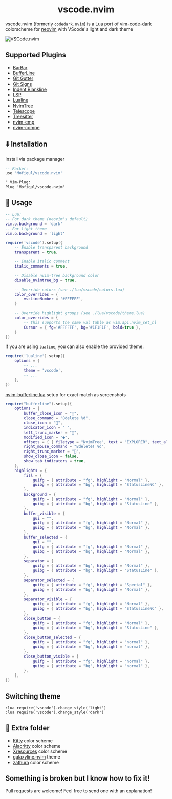 <h1 align="center">vscode.nvim</h1>

vscode.nvim (formerly `codedark.nvim`) is a Lua port of [vim-code-dark](https://github.com/tomasiser/vim-code-dark) colorscheme for [neovim](https://github.com/neovim/neovim) with VScode's light and dark theme

![VSCode.nvim](./demo.png)

## Supported Plugins

- [BarBar](https://github.com/romgrk/barbar.nvim)
- [BufferLine](https://github.com/akinsho/nvim-bufferline.lua)
- [Git Gutter](https://github.com/airblade/vim-gitgutter)
- [Git Signs](https://github.com/lewis6991/gitsigns.nvim)
- [Indent Blankline](https://github.com/lukas-reineke/indent-blankline.nvim)
- [LSP](https://github.com/neovim/nvim-lspconfig)
- [Lualine](https://github.com/hoob3rt/lualine.nvim)
- [NvimTree](https://github.com/kyazdani42/nvim-tree.lua)
- [Telescope](https://github.com/nvim-telescope/telescope.nvim)
- [Treesitter](https://github.com/nvim-treesitter/nvim-treesitter)
- [nvim-cmp](https://github.com/hrsh7th/nvim-cmp)
- [nvim-compe](https://github.com/hrsh7th/nvim-compe)

## ⬇️ Installation

Install via package manager

```lua
-- Packer:
use 'Mofiqul/vscode.nvim'
```

```vim
" Vim-Plug:
Plug 'Mofiqul/vscode.nvim'
```

## 🚀 Usage

```lua
-- Lua:
-- For dark theme (neovim's default)
vim.o.background = 'dark'
-- For light theme
vim.o.background = 'light'

require('vscode').setup({
    -- Enable transparent background
    transparent = true,

    -- Enable italic comment
    italic_comments = true,

    -- Disable nvim-tree background color
    disable_nvimtree_bg = true,

    -- Override colors (see ./lua/vscode/colors.lua)
    color_overrides = {
        vscLineNumber = '#FFFFFF',
    }

    -- Override highlight groups (see ./lua/vscode/theme.lua)
    color_overrides = {
        -- this supports the same val table as vim.api.nvim_set_hl
        Cursor = { fg='#FFFFFF', bg='#1F1F1F', bold=true },
    }
})
```


If you are using [`lualine`](https://github.com/hoob3rt/lualine.nvim), you can also enable the provided theme:

```lua
require('lualine').setup({
    options = {
        -- ...
        theme = 'vscode',
        -- ...
    },
})
```

[nvim-bufferline.lua](https://github.com/akinsho/nvim-bufferline.lua)  setup for exact match as screenshots

```lua
require("bufferline").setup({
    options = {
        buffer_close_icon = "",
        close_command = "Bdelete %d",
        close_icon = "",
        indicator_icon = " ",
        left_trunc_marker = "",
        modified_icon = "●",
        offsets = { { filetype = "NvimTree", text = "EXPLORER", text_align = "center" } },
        right_mouse_command = "Bdelete! %d",
        right_trunc_marker = "",
        show_close_icon = false,
        show_tab_indicators = true,
    },
    highlights = {
        fill = {
            guifg = { attribute = "fg", highlight = "Normal" },
            guibg = { attribute = "bg", highlight = "StatusLineNC" },
        },
        background = {
            guifg = { attribute = "fg", highlight = "Normal" },
            guibg = { attribute = "bg", highlight = "StatusLine" },
        },
        buffer_visible = {
            gui = "",
            guifg = { attribute = "fg", highlight = "Normal" },
            guibg = { attribute = "bg", highlight = "Normal" },
        },
        buffer_selected = {
            gui = "",
            guifg = { attribute = "fg", highlight = "Normal" },
            guibg = { attribute = "bg", highlight = "Normal" },
        },
        separator = {
            guifg = { attribute = "bg", highlight = "Normal" },
            guibg = { attribute = "bg", highlight = "StatusLine" },
        },
        separator_selected = {
            guifg = { attribute = "fg", highlight = "Special" },
            guibg = { attribute = "bg", highlight = "Normal" },
        },
        separator_visible = {
            guifg = { attribute = "fg", highlight = "Normal" },
            guibg = { attribute = "bg", highlight = "StatusLineNC" },
        },
        close_button = {
            guifg = { attribute = "fg", highlight = "Normal" },
            guibg = { attribute = "bg", highlight = "StatusLine" },
        },
        close_button_selected = {
            guifg = { attribute = "fg", highlight = "normal" },
            guibg = { attribute = "bg", highlight = "normal" },
        },
        close_button_visible = {
            guifg = { attribute = "fg", highlight = "normal" },
            guibg = { attribute = "bg", highlight = "normal" },
        },
    },
})
```

## Switching theme

```
:lua require('vscode').change_style('light')
:lua require('vscode').change_style('dark')
```

## 🍭 Extra folder

- [Kitty](https://sw.kovidgoyal.net/kitty/) color scheme
- [Alacritty](https://github.com/alacritty/alacritty) color scheme
- [Xresources](https://wiki.debian.org/Xresources) color scheme
- [galaxyline.nvim](https://github.com/glepnir/galaxyline.nvim) theme
- [zathura](https://pwmt.org/projects/zathura/) color scheme

## Something is broken but I know how to fix it!

Pull requests are welcome! Feel free to send one with an explanation!
